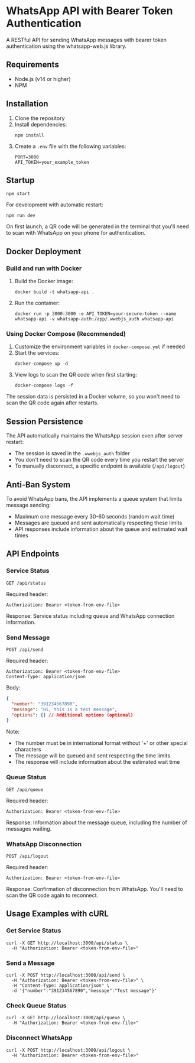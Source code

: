 # WhatsApp API with Bearer Token Authentication

A RESTful API for sending WhatsApp messages with bearer token authentication using the whatsapp-web.js library.

## Requirements

- Node.js (v14 or higher)
- NPM

## Installation

1. Clone the repository
2. Install dependencies:
   ```
   npm install
   ```
3. Create a `.env` file with the following variables:
   ```
   PORT=3000
   API_TOKEN=your_example_token
   ```

## Startup

```
npm start
```

For development with automatic restart:
```
npm run dev
```

On first launch, a QR code will be generated in the terminal that you'll need to scan with WhatsApp on your phone for authentication.

## Docker Deployment

### Build and run with Docker

1. Build the Docker image:
   ```
   docker build -t whatsapp-api .
   ```

2. Run the container:
   ```
   docker run -p 3000:3000 -e API_TOKEN=your-secure-token --name whatsapp-api -v whatsapp-auth:/app/.wwebjs_auth whatsapp-api
   ```

### Using Docker Compose (Recommended)

1. Customize the environment variables in `docker-compose.yml` if needed
2. Start the services:
   ```
   docker-compose up -d
   ```
3. View logs to scan the QR code when first starting:
   ```
   docker-compose logs -f
   ```

The session data is persisted in a Docker volume, so you won't need to scan the QR code again after restarts.

## Session Persistence

The API automatically maintains the WhatsApp session even after server restart:
- The session is saved in the `.wwebjs_auth` folder
- You don't need to scan the QR code every time you restart the server
- To manually disconnect, a specific endpoint is available (`/api/logout`)

## Anti-Ban System

To avoid WhatsApp bans, the API implements a queue system that limits message sending:

- Maximum one message every 30-60 seconds (random wait time)
- Messages are queued and sent automatically respecting these limits
- API responses include information about the queue and estimated wait times

## API Endpoints

### Service Status
```
GET /api/status
```
Required header:
```
Authorization: Bearer <token-from-env-file>
```
Response: Service status including queue and WhatsApp connection information.

### Send Message
```
POST /api/send
```
Required header:
```
Authorization: Bearer <token-from-env-file>
Content-Type: application/json
```
Body:
```json
{
  "number": "391234567890", 
  "message": "Hi, this is a test message",
  "options": {} // Additional options (optional)
}
```
Note: 
- The number must be in international format without '+' or other special characters
- The message will be queued and sent respecting the time limits
- The response will include information about the estimated wait time

### Queue Status
```
GET /api/queue
```
Required header:
```
Authorization: Bearer <token-from-env-file>
```
Response: Information about the message queue, including the number of messages waiting.

### WhatsApp Disconnection
```
POST /api/logout
```
Required header:
```
Authorization: Bearer <token-from-env-file>
```
Response: Confirmation of disconnection from WhatsApp. You'll need to scan the QR code again to reconnect.

## Usage Examples with cURL

### Get Service Status
```
curl -X GET http://localhost:3000/api/status \
  -H "Authorization: Bearer <token-from-env-file>"
```

### Send a Message
```
curl -X POST http://localhost:3000/api/send \
  -H "Authorization: Bearer <token-from-env-file>" \
  -H "Content-Type: application/json" \
  -d '{"number":"391234567890","message":"Test message"}'
```

### Check Queue Status
```
curl -X GET http://localhost:3000/api/queue \
  -H "Authorization: Bearer <token-from-env-file>"
```

### Disconnect WhatsApp
```
curl -X POST http://localhost:3000/api/logout \
  -H "Authorization: Bearer <token-from-env-file>"
``` 